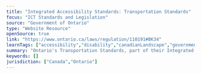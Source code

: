 ```yaml
---
title: "Integrated Accessibility Standards: Transportation Standards"
focus: "ICT Standards and Legislation"
source: "Government of Ontario"
type: "Website Resource"
openSource: true
link: "https://www.ontario.ca/laws/regulation/110191#BK34"
learnTags: ["accessibility","disability","canadianLandscape","government","fairness","bias","ict","transportation","framework","regulation"]
summary: "Ontario's Transportation Standards, part of their Integrated Accessibility Standards."
keywords: []
jurisdiction: ["Canada","Ontario"]
---
```

